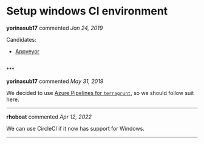 # Setup windows CI environment

**yorinasub17** commented *Jan 24, 2019*

Candidates:

- [Appveyor](https://www.appveyor.com/)
<br />
***


**yorinasub17** commented *May 31, 2019*

We decided to use [Azure Pipelines for `terragrunt`](https://github.com/gruntwork-io/terragrunt/pull/702), so we should follow suit here.
***

**rhoboat** commented *Apr 12, 2022*

We can use CircleCI if it now has support for Windows.
***

